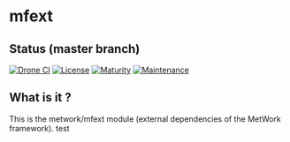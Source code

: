# mfext

## Status (master branch)
 
[![Drone CI](http://metwork-framework.org:8000/api/badges/metwork-framework/mfext/status.svg)](http://metwork-framework.org:8000/metwork-framework/mfext)
[![License](https://github.com/metwork-framework/resources/blob/master/badges/bsd.svg)]()
[![Maturity](https://github.com/metwork-framework/resources/blob/master/badges/beta.svg)]()
[![Maintenance](https://github.com/metwork-framework/resources/blob/master/badges/maintained.svg)]()

## What is it ?

This is the metwork/mfext module (external dependencies of the MetWork framework).
test
